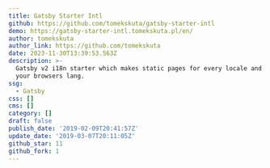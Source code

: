 ```yaml
---
title: Gatsby Starter Intl
github: https://github.com/tomekskuta/gatsby-starter-intl
demo: https://gatsby-starter-intl.tomekskuta.pl/en/
author: tomekskuta
author_link: https://github.com/tomekskuta
date: 2023-11-30T13:39:53.563Z
description: >-
  Gatsby v2 i18n starter which makes static pages for every locale and detect
  your browsers lang.
ssg:
  - Gatsby
css: []
cms: []
category: []
draft: false
publish_date: '2019-02-09T20:41:57Z'
update_date: '2019-03-07T20:11:05Z'
github_star: 11
github_fork: 1
---
```

